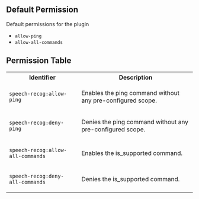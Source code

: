 ## Default Permission

Default permissions for the plugin

- `allow-ping`
- `allow-all-commands`

## Permission Table

<table>
<tr>
<th>Identifier</th>
<th>Description</th>
</tr>

<tr>
<td>

`speech-recog:allow-ping`

</td>
<td>

Enables the ping command without any pre-configured scope.

</td>
</tr>

<tr>
<td>

`speech-recog:deny-ping`

</td>
<td>

Denies the ping command without any pre-configured scope.

</td>
</tr>

<tr>
<td>

`speech-recog:allow-all-commands`

</td>
<td>

Enables the is_supported command.

</td>
</tr>

<tr>
<td>

`speech-recog:deny-all-commands`

</td>
<td>

Denies the is_supported command.

</td>
</tr>
</table>
